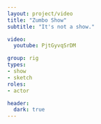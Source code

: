 ```yaml
---
layout: project/video
title: "Zumbo Show"
subtitle: "It's not a show."

video:
  youtube: PjtGyvqSrDM

group: rig
types:
- show
- sketch
roles:
- actor

header:
  dark: true
---
```

